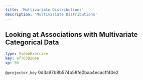```yaml
---
title: 'Multivariate Distributions'
description: 'Multivariate Distributions'
---
```


## Looking at Associations with Multivariate Categorical Data

```yaml
type: VideoExercise
key: af765926ee
xp: 50
```

`@projector_key`
0d3a97b8b574b58fe0baa4ecacff40e2
